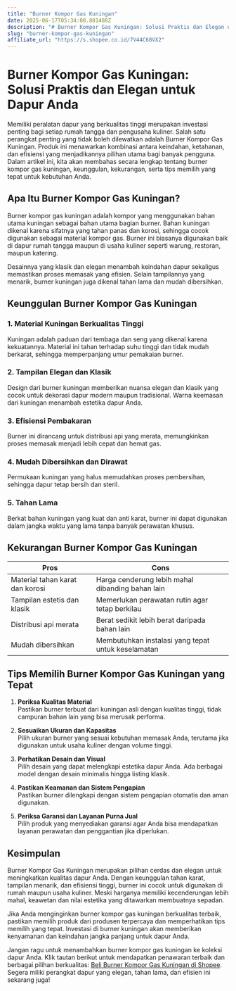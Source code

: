 ```yaml
---
title: "Burner Kompor Gas Kuningan"
date: 2025-06-17T05:34:08.801488Z
description: "# Burner Kompor Gas Kuningan: Solusi Praktis dan Elegan untuk Dapur Anda..."
slug: "burner-kompor-gas-kuningan"
affiliate_url: "https://s.shopee.co.id/7V44C68VX2"
---
```

# Burner Kompor Gas Kuningan: Solusi Praktis dan Elegan untuk Dapur Anda

Memiliki peralatan dapur yang berkualitas tinggi merupakan investasi penting bagi setiap rumah tangga dan pengusaha kuliner. Salah satu perangkat penting yang tidak boleh dilewatkan adalah Burner Kompor Gas Kuningan. Produk ini menawarkan kombinasi antara keindahan, ketahanan, dan efisiensi yang menjadikannya pilihan utama bagi banyak pengguna. Dalam artikel ini, kita akan membahas secara lengkap tentang burner kompor gas kuningan, keunggulan, kekurangan, serta tips memilih yang tepat untuk kebutuhan Anda.

## Apa Itu Burner Kompor Gas Kuningan?

Burner kompor gas kuningan adalah kompor yang menggunakan bahan utama kuningan sebagai bahan utama bagian burner. Bahan kuningan dikenal karena sifatnya yang tahan panas dan korosi, sehingga cocok digunakan sebagai material kompor gas. Burner ini biasanya digunakan baik di dapur rumah tangga maupun di usaha kuliner seperti warung, restoran, maupun katering.

Desainnya yang klasik dan elegan menambah keindahan dapur sekaligus memastikan proses memasak yang efisien. Selain tampilannya yang menarik, burner kuningan juga dikenal tahan lama dan mudah dibersihkan.

## Keunggulan Burner Kompor Gas Kuningan

### 1. Material Kuningan Berkualitas Tinggi
Kuningan adalah paduan dari tembaga dan seng yang dikenal karena kekuatannya. Material ini tahan terhadap suhu tinggi dan tidak mudah berkarat, sehingga memperpanjang umur pemakaian burner.

### 2. Tampilan Elegan dan Klasik
Design dari burner kuningan memberikan nuansa elegan dan klasik yang cocok untuk dekorasi dapur modern maupun tradisional. Warna keemasan dari kuningan menambah estetika dapur Anda.

### 3. Efisiensi Pembakaran
Burner ini dirancang untuk distribusi api yang merata, memungkinkan proses memasak menjadi lebih cepat dan hemat gas.

### 4. Mudah Dibersihkan dan Dirawat
Permukaan kuningan yang halus memudahkan proses pembersihan, sehingga dapur tetap bersih dan steril.

### 5. Tahan Lama
Berkat bahan kuningan yang kuat dan anti karat, burner ini dapat digunakan dalam jangka waktu yang lama tanpa banyak perawatan khusus.

## Kekurangan Burner Kompor Gas Kuningan

| Pros | Cons |
|-------|-------|
| Material tahan karat dan korosi | Harga cenderung lebih mahal dibanding bahan lain |
| Tampilan estetis dan klasik | Memerlukan perawatan rutin agar tetap berkilau |
| Distribusi api merata | Berat sedikit lebih berat daripada bahan lain |
| Mudah dibersihkan | Membutuhkan instalasi yang tepat untuk keselamatan |

## Tips Memilih Burner Kompor Gas Kuningan yang Tepat

1. **Periksa Kualitas Material**  
 Pastikan burner terbuat dari kuningan asli dengan kualitas tinggi, tidak campuran bahan lain yang bisa merusak performa.

2. **Sesuaikan Ukuran dan Kapasitas**  
 Pilih ukuran burner yang sesuai kebutuhan memasak Anda, terutama jika digunakan untuk usaha kuliner dengan volume tinggi.

3. **Perhatikan Desain dan Visual**  
 Pilih desain yang dapat melengkapi estetika dapur Anda. Ada berbagai model dengan desain minimalis hingga listing klasik.

4. **Pastikan Keamanan dan Sistem Pengapian**  
 Pastikan burner dilengkapi dengan sistem pengapian otomatis dan aman digunakan.

5. **Periksa Garansi dan Layanan Purna Jual**  
 Pilih produk yang menyediakan garansi agar Anda bisa mendapatkan layanan perawatan dan penggantian jika diperlukan.

## Kesimpulan

Burner Kompor Gas Kuningan merupakan pilihan cerdas dan elegan untuk meningkatkan kualitas dapur Anda. Dengan keunggulan tahan karat, tampilan menarik, dan efisiensi tinggi, burner ini cocok untuk digunakan di rumah maupun usaha kuliner. Meski harganya memiliki kecenderungan lebih mahal, keawetan dan nilai estetika yang ditawarkan membuatnya sepadan.

Jika Anda menginginkan burner kompor gas kuningan berkualitas terbaik, pastikan memilih produk dari produsen terpercaya dan memperhatikan tips memilih yang tepat. Investasi di burner kuningan akan memberikan kenyamanan dan keindahan jangka panjang untuk dapur Anda.

Jangan ragu untuk menambahkan burner kompor gas kuningan ke koleksi dapur Anda. Klik tautan berikut untuk mendapatkan penawaran terbaik dan berbagai pilihan berkualitas: [Beli Burner Kompor Gas Kuningan di Shopee](https://s.shopee.co.id/7V44C68VX2). Segera miliki perangkat dapur yang elegan, tahan lama, dan efisien ini sekarang juga!